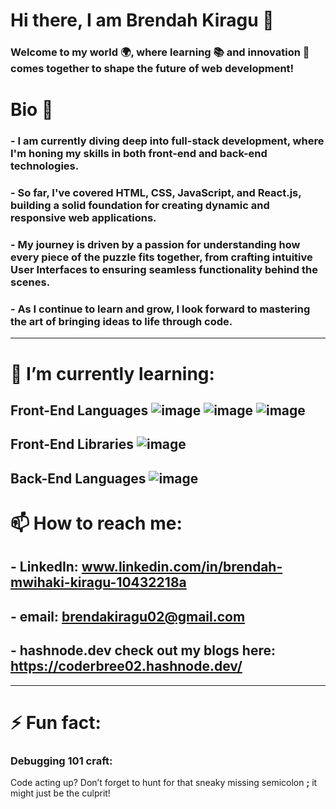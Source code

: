 # Hi there, I am Brendah Kiragu 👋 
###  Welcome to my world 🌍, where learning 📚 and innovation 🚀 comes together to shape the future of web development!

 # Bio 👀
### -  I am currently diving deep into full-stack development, where I'm honing my skills in both front-end and back-end technologies. 
### -  So far, I've covered HTML, CSS, JavaScript, and React.js, building a solid foundation for creating dynamic and responsive web applications. 
### -  My journey is driven by a passion for understanding how every piece of the puzzle fits together, from crafting intuitive User Interfaces to ensuring seamless functionality behind the scenes.
### -  As I continue to learn and grow, I look forward to mastering the art of bringing ideas to life through code.

--- 


# **🌱 I’m currently learning:**
Front-End Languages
  ![image](https://github.com/user-attachments/assets/58e80603-f38d-44d7-b41f-caf9750bd965)
  ![image](https://github.com/user-attachments/assets/72f1452d-fc2a-4a85-87f3-c767af8a80b4)
  ![image](https://github.com/user-attachments/assets/e6b2dbfb-56be-4438-bc53-0a8e7d316562)
  ---
Front-End Libraries
![image](https://github.com/user-attachments/assets/b1037f44-262b-4494-9e63-c341f0e75731)
--

Back-End Languages
![image](https://github.com/user-attachments/assets/b1037f44-262b-4494-9e63-c341f0e75731)
--- 


# **📫 How to reach me:**
## - LinkedIn: www.linkedin.com/in/brendah-mwihaki-kiragu-10432218a
## - email: brendakiragu02@gmail.com
## - hashnode.dev check out my blogs here: https://coderbree02.hashnode.dev/
---


# **⚡ Fun fact:**
 ### Debugging 101 craft:
Code acting up? Don’t forget to hunt for that sneaky missing semicolon **;** it might just be the culprit!
  
